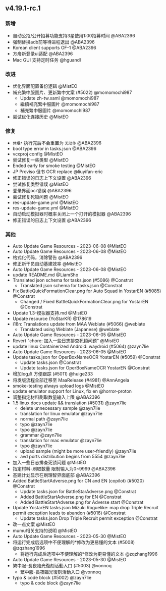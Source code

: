 ## v4.19.1-rc.1

### 新增

- 自动公招/公开招募功能支持3星使用1:00招募时间 @ABA2396
- 强制替换adb前等待进程退出 @ABA2396
- Korean client supports OF-1 @ABA2396
- 方舟新登录ui适配 @ABA2396
- Mac GUI 支持定时任务 @hguandl

### 改进

- 优化界面配置备份逻辑 @MistEO
- 補充繁中服圖片、更新繁中文案 (#5022) @momomochi987
   - Update zh-tw.xaml @momomochi987
   - 繼續補充繁中服圖片 @momomochi987
   - 補充繁中服圖片 @momomochi987
- 尝试优化连接历史 @MistEO

### 修复

- `休眠*` 执行完后不会重置为 `无动作` @ABA2396
- bool type error in tasks.json @ABA2396
- vcxproj config @MistEO
- 尝试修复一些类型 @MistEO
- Ended early for smoke testing @MistEO
- JP Proviso 但书 OCR replace @liuyifan-eric
- 修正错误的日志上下文设置 @ABA2396
- 尝试修复类型错误 @MistEO
- 登录界面ocr错误 @ABA2396
- 尝试修复死锁问题 @MistEO
- res-update-game.yml @MistEO
- res-update-game.yml @MistEO
- 自动启动模拟器时概率关闭上一个打开的模拟器 @ABA2396
- 修正错误的日志上下文设置 @ABA2396

### 其他

- Auto Update Game Resources - 2023-06-08 @MistEO
- Auto Update Game Resources - 2023-06-08 @MistEO
- 格式化代码，消除警告 @ABA2396
- 修正新干员自动基建效率 @MistEO
- Auto Update Game Resources - 2023-06-08 @MistEO
- update README.md @LiamSho
- Translated json schema for tasks.json (#5086) @Constrat
   - Translated json schema for tasks.json @Constrat
- Fix BattleQuickFormationClear.png for Auto Squad in YostarEN (#5085) @Constrat
   - Changed / Fixed BattleQuickFormationClear.png for YostarEN @Constrat
- Update 1.3-模拟器支持.md @MistEO
- Update resource (YoStarKR) @178619
- i18n: Translations update from MAA Weblate (#5066) @weblate
   - Translated using Weblate (Japanese) @weblate
- Auto Update Game Resources - 2023-06-05 @MistEO
- Revert "chore: 加入一些日志排查死锁问题" @MistEO
- update linux Containerized Android: waydroid (#5064) @zayn7lie
- Auto Update Game Resources - 2023-06-05 @MistEO
- Update tasks.json for OperBoxNameOCR YostarEN (#5059) @Constrat
   - Update tasks.json @Constrat
   - Update tasks.json for OperBoxNameOCR YostarEN @Constrat
- 增加log点 方便跟踪 (#5011) @huige233
- 将发版流程全部迁移至 MaaRelease (#4981) @AnnAngela
- smoke-testing always upload logs @MistEO
- update emulator support for Linux, fix en @horror-proton
- 调整指定材料刷取数量输入上限 @ABA2396
- 1.5 linux docs update && translation (#5031) @zayn7lie
   - delete unnecessary sample @zayn7lie
   - translation for linux emulator @zayn7lie
   - normal path @zayn7lie
   - typo @zayn7lie
   - typo @zayn7lie
   - grammar @zayn7lie
   - translation for mac emulator @zayn7lie
   - typo @zayn7lie
   - upload sample (might be more user-friendly) @zayn7lie
   - avd ports distribution begins from 5554 @zayn7lie
- 加入一些日志排查死锁问题 @MistEO
- 指定材料-刷取数量 限制输入为0~9999 @ABA2396
- 基建计划显示在刷理智界面底部 @ABA2396
- Added BattleStartAdverse.png for CN and EN (copilot) (#5020) @Constrat
   - Update tasks.json for BattleStarAdverse.png @Constrat
   - Added BattleStartAdverse.png for EN @Constrat
   - Added BattleStartAdverse.png for Adverse start @Constrat
- Update YostarEN tasks.json Mizuki Roguelike: map drop Triple Recruit permit exception leads to abandon (#5016) @Constrat
   - Update tasks.json Drop Triple Recruit permit exception @Constrat
- 改一点文案 @MistEO
- mumu相关支持的说明 @MistEO
- Auto Update Game Resources - 2023-05-30 @MistEO
- 将运行完成后选项中不便理解的*修改为更易懂的文本 (#5008) @zqzhang1996
   - 将运行完成后选项中不便理解的*修改为更易懂的文本 @zqzhang1996
- Auto Update Game Resources - 2023-05-30 @MistEO
- 繁中服-長夜臨光復刻活動入口 (#5003) @vonnoq
   - 繁中服-長夜臨光復刻活動入口 @vonnoq
- typo & code block (#5002) @zayn7lie
   - typo & code block @zayn7lie
